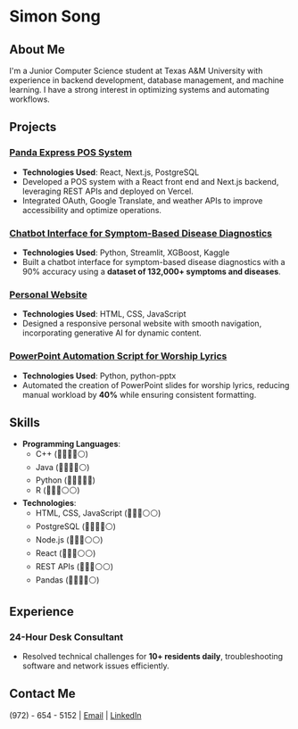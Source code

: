 # Simon Song  

## About Me  
I'm a Junior Computer Science student at Texas A&M University with experience in backend development, database management, and machine learning. I have a strong interest in optimizing systems and automating workflows.

## Projects 
### [Panda Express POS System](https://github.com/CSCE331-Fall2024/project-3-team-5G)  
- **Technologies Used**: React, Next.js, PostgreSQL  
- Developed a POS system with a React front end and Next.js backend, leveraging REST APIs and deployed on Vercel.  
- Integrated OAuth, Google Translate, and weather APIs to improve accessibility and optimize operations.

### [Chatbot Interface for Symptom-Based Disease Diagnostics](https://github.com/aptitudepi/TIDALHack)  
- **Technologies Used**: Python, Streamlit, XGBoost, Kaggle  
- Built a chatbot interface for symptom-based disease diagnostics with a 90% accuracy using a **dataset of 132,000+ symptoms and diseases**.  

### [Personal Website](https://github.com/CSCE331-Fall2024/personal-website-sson5747)  
- **Technologies Used**: HTML, CSS, JavaScript  
- Designed a responsive personal website with smooth navigation, incorporating generative AI for dynamic content.   

### [PowerPoint Automation Script for Worship Lyrics](https://github.com/simonsong03/AAIVpptx)  
- **Technologies Used**: Python, python-pptx  
- Automated the creation of PowerPoint slides for worship lyrics, reducing manual workload by **40%** while ensuring consistent formatting.  

## Skills  
- **Programming Languages**:  
  - C++ (🔵🔵🔵🔵⚪)  
  - Java (🔵🔵🔵🔵⚪)  
  - Python (🔵🔵🔵🔵🔵)  
  - R (🔵🔵🔵⚪⚪)   
- **Technologies**:  
  - HTML, CSS, JavaScript (🔵🔵🔵⚪⚪)  
  - PostgreSQL (🔵🔵🔵🔵⚪)  
  - Node.js (🔵🔵🔵⚪⚪)  
  - React (🔵🔵🔵⚪⚪)  
  - REST APIs (🔵🔵🔵⚪⚪)  
  - Pandas (🔵🔵🔵🔵⚪)  

## Experience  
### 24-Hour Desk Consultant  
- Resolved technical challenges for **10+ residents daily**, troubleshooting software and network issues efficiently.  

## Contact Me  
(972) - 654 - 5152 | [Email](mailto:simonsong23@gmail.com) | [LinkedIn](https://www.linkedin.com/in/simon-song-141421289/)